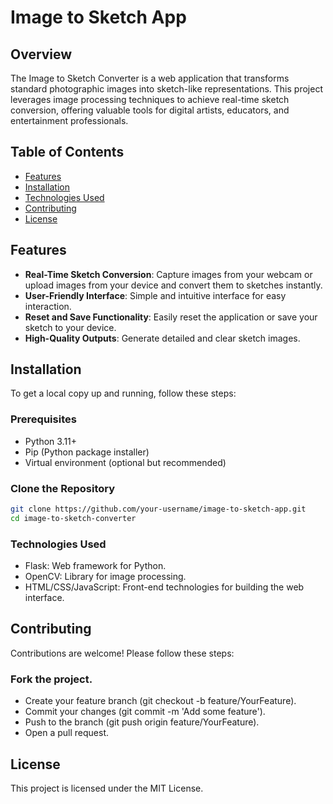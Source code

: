# Image to Sketch App

## Overview
The Image to Sketch Converter is a web application that transforms standard photographic images into sketch-like representations. This project leverages image processing techniques to achieve real-time sketch conversion, offering valuable tools for digital artists, educators, and entertainment professionals.

## Table of Contents
- [Features](#features)
- [Installation](#installation)
- [Technologies Used](#technologies-used)
- [Contributing](#contributing)
- [License](#license)

## Features
- **Real-Time Sketch Conversion**: Capture images from your webcam or upload images from your device and convert them to sketches instantly.
- **User-Friendly Interface**: Simple and intuitive interface for easy interaction.
- **Reset and Save Functionality**: Easily reset the application or save your sketch to your device.
- **High-Quality Outputs**: Generate detailed and clear sketch images.


## Installation

To get a local copy up and running, follow these steps:

### Prerequisites
- Python 3.11+
- Pip (Python package installer)
- Virtual environment (optional but recommended)

### Clone the Repository
```sh
git clone https://github.com/your-username/image-to-sketch-app.git
cd image-to-sketch-converter
```
### Technologies Used

- Flask: Web framework for Python.
- OpenCV: Library for image processing.
- HTML/CSS/JavaScript: Front-end technologies for building the web interface.

## Contributing
Contributions are welcome! Please follow these steps:

### Fork the project.
- Create your feature branch (git checkout -b feature/YourFeature).
- Commit your changes (git commit -m 'Add some feature').
- Push to the branch (git push origin feature/YourFeature).
- Open a pull request.

## License
This project is licensed under the MIT License.

